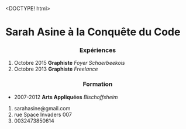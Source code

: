 <DOCTYPE! html>
  <head style = "text-align:center;"><h1>Sarah Asine à la Conquête du Code</h1></head>
      <body>
        <h3 style = "text-align:center;">Expériences</h2>
          <ol>
             <li>Octobre 2015 <strong>Graphiste</strong> <em>Foyer Schaerbeekois</em></li>
             <li>Octobre 2013 <strong>Graphiste</strong> <em> Freelance</em></li>
          </ol>
        <h3 style = "text-align:center;">Formation</h2>
          <ul>
             <li>2007-2012 <strong>Arts Appliquées</strong> <em>Bischoffsheim</em></li>
          </ul>
         <footer>
          <ol>
            <li> sarahasine@gmail.com </li>
            <li> rue Space Invaders 007 </li>
            <li> 0032473850614 </li>
          </ol>
        </footer>
      </body>
      
</html>
